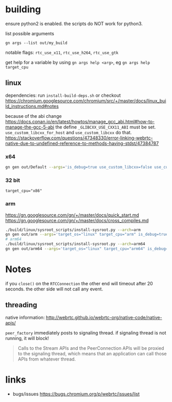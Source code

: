 # building

ensure python2 is enabled. the scripts do NOT work for python3.

list possible arguments
```
gn args --list out/my_build
```
notable flags: `rtc_use_x11`, `rtc_use_h264`, `rtc_use_gtk`

get help for a variable by using `gn args help <arg>`, eg `gn args help target_cpu`

## linux

dependencies: run `install-build-deps.sh` or checkout https://chromium.googlesource.com/chromium/src/+/master/docs/linux_build_instructions.md#notes

because of the abi change https://docs.conan.io/en/latest/howtos/manage_gcc_abi.html#how-to-manage-the-gcc-5-abi
the define `_GLIBCXX_USE_CXX11_ABI` must be set.
`use_custom_libcxx_for_host` and `use_custom_libcxx` do that.
https://stackoverflow.com/questions/47348330/error-linking-webrtc-native-due-to-undefined-reference-to-methods-having-stdst/47384787

### x64
```bash
gn gen out/Default --args='is_debug=true use_custom_libcxx=false use_custom_libcxx_for_host=false cc_wrapper="ccache" use_rtti=true'
```

### 32 bit
`target_cpu="x86"`

### arm
https://gn.googlesource.com/gn/+/master/docs/quick_start.md
https://gn.googlesource.com/gn/+/master/docs/cross_compiles.md

```bash
./build/linux/sysroot_scripts/install-sysroot.py --arch=arm
gn gen out/arm --args='target_os="linux" target_cpu="arm" is_debug=true cc_wrapper="ccache" use_rtti=true use_custom_libcxx_for_host=false'
# arm64
./build/linux/sysroot_scripts/install-sysroot.py --arch=arm64
gn gen out/arm64 --args='target_os="linux" target_cpu="arm64" is_debug=true cc_wrapper="ccache" use_rtti=true use_custom_libcxx_for_host=false'
```

# Notes

if you `close()` on the `RTCConnection` the other end will timeout after 20 seconds.
the other side will not call any event.

## threading

native information: http://webrtc.github.io/webrtc-org/native-code/native-apis/

`peer_factory` immediately posts to signaling thread. if signaling thread is not running, it will block!

> Calls to the Stream APIs and the PeerConnection APIs will be proxied to the signaling thread, which means that an application can call those APIs from whatever thread.


# links

- bugs/issues https://bugs.chromium.org/p/webrtc/issues/list

